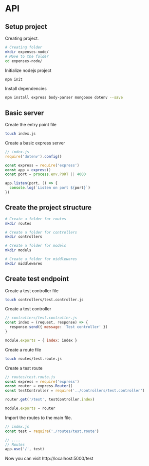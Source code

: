 # API
## Setup project
Creating project.
```bash
# Creating folder
mkdir expenses-node/
# Move to the folder
cd expenses-node/
```

Initialize nodejs project
```bash
npm init
```

Install dependencies
```bash
npm install express body-parser mongoose dotenv --save
```

## Basic server
Create the entry point file
```bash
touch index.js
```

Create a basic express server
```javascript
// index.js
require('dotenv').config()

const express = require('express')
const app = express()
const port = process.env.PORT || 4000

app.listen(port, () => {
  console.log(`Listen on port ${port}`)
})
```

## Create the project structure
```bash
# Create a folder for routes
mkdir routes

# Create a folder for controllers
mkdir controllers

# Create a folder for models
mkdir models

# Create a folder for middlewares
mkdir middlewares
```

## Create test endpoint
Create a test controller file
```bash
touch controllers/test.controller.js
```

Create a test controller
```javascript
// controllers/test.controller.js
const index = (request, response) => {
  response.send({ message: 'Test controller' })
}

module.exports = { index: index }
```

Create a route file
```bash
touch routes/test.route.js
```

Create a test route
```javascript
// routes/test.route.js
const express = require('express')
const router = express.Router()
const testController = require('../controllers/test.controller')

router.get('/test', testController.index)

module.exports = router
```

Import the routes to the main file.
```javascript
// index.js
const test = require('./routes/test.route')

// ....
// Routes
app.use('/', test)
```

Now you can visit http://localhost:5000/test

